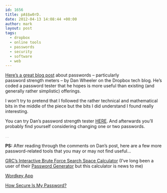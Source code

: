```yaml
---
id: 1656
title: pA$$w0rD.
date: 2012-04-13 14:08:44 +00:00
author: mark
layout: post
tags:
  - dropbox
  - online tools
  - passwords
  - security
  - software
  - web
---
```

[Here&#8217;s a great blog post](http://tech.dropbox.com/?p=165) about passwords &#8211; particularly password strength meters &#8211; by Dan Wheeler on the Dropbox tech blog. He&#8217;s coded a password tester that he hopes is more useful than existing (and generally rather simplistic) offerings.

I won&#8217;t try to pretend that I followed the rather technical and mathematical bits in the middle of the piece but the bits I did understand I found really interesting.

You can try Dan&#8217;s password strength tester [HERE](http://dl.dropbox.com/u/209/zxcvbn/test/index.html). And afterwards you&#8217;ll probably find yourself considering changing one or two passwords.

<span style="color: #c0c0c0;">&#8230;</span>

**PS:** After reading through the comments on Dan&#8217;s post, here are a few more password-related tools that you may or may not find useful&#8230;

[GRC&#8217;s Interactive Brute Force Search Space Calculator](https://www.grc.com/haystack.htm) (I&#8217;ve long been a user of their [Password Generator](https://www.grc.com/passwords.htm) but this calculator is news to me)

[Wordkey App](http://chxo.com/widgets/wordkey/wordkey.html)

[How Secure Is My Password?](http://howsecureismypassword.net/)

&nbsp;